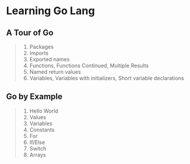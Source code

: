 # Learning Go Lang

## A Tour of Go

> 1. Packages
> 1. Imports
> 1. Exported names
> 1. Functions, Functions Continued, Multiple Results
> 1. Named return values
> 1. Variables, Variables with initializers, Short variable declarations

## Go by Example

> 1. Hello World
> 1. Values
> 1. Variables
> 1. Constants
> 1. For
> 1. If/Else
> 1. Switch
> 1. Arrays
